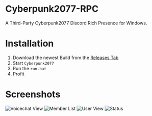 # Cyberpunk2077-RPC 
A Third-Party Cyberpunk2077 Discord Rich Presence for Windows.

# Installation
1. Download the newest Build from the [Releases Tab](https://github.com/angelsflyinhell/Cyberpunk2077-RPC/releases)
2. Start ``Cyberpunk2077``
3. Run the ``run.bat``
4. Profit

# Screenshots
![Voicechat View](https://namespace.media/img/images/2020/12/13/Discord_Yd7qEjoG27.png) 
![Member List](https://namespace.media/img/images/2020/12/13/Discord_3z5iXNt2MW.png)
![User View](https://namespace.media/img/images/2020/12/13/Discord_QQW1QWhNex.png) 
![Status](https://namespace.media/img/images/2020/12/13/Discord_9qCVJ3JJeN.png)
